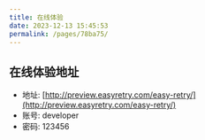 ```yaml
---
title: 在线体验
date: 2023-12-13 15:45:53
permalink: /pages/78ba75/
---
```



## 在线体验地址

- 地址: [http://preview.easyretry.com/easy-retry/](http://preview.easyretry.com/easy-retry/)
- 账号: developer
- 密码: 123456
